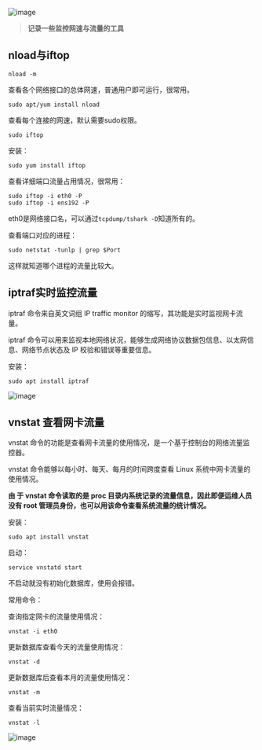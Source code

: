 ![image](https://github.com/user-attachments/assets/372fca56-350a-49b7-b85f-c07846cda847)

> **记录一些监控网速与流量的工具**

## nload与iftop

`nload -m `

查看各个网络接口的总体网速，普通用户即可运行，很常用。

`sudo apt/yum install nload`

查看每个连接的网速，默认需要sudo权限。

`sudo iftop `

安装：

`sudo yum install iftop `

查看详细端口流量占用情况，很常用：

```
sudo iftop -i eth0 -P
sudo iftop -i ens192 -P
```

eth0是网络接口名，可以通过` tcpdump/tshark -D `知道所有的。

查看端口对应的进程：

`sudo netstat -tunlp | grep $Port`

这样就知道哪个进程的流量比较大。

## iptraf实时监控流量
iptraf 命令来自英文词组 IP traffic monitor 的缩写，其功能是实时监视网卡流量。

iptraf 命令可以用来监视本地网络状况，能够生成网络协议数据包信息、以太网信息、网络节点状态及 IP 校验和错误等重要信息。

安装：

`sudo apt install iptraf
`

![image](https://github.com/user-attachments/assets/f1245ae4-debf-4357-8115-9ad897d67599)

## vnstat 查看网卡流量
vnstat 命令的功能是查看网卡流量的使用情况，是一个基于控制台的网络流量监控器。 

vnstat 命令能够以每小时、每天、每月的时间跨度查看 Linux 系统中网卡流量的使用情况。

**由 于 vnstat 命令读取的是 proc 目录内系统记录的流量信息，因此即便运维人员没有 root 管理员身份，也可以用该命令查看系统流量的统计情况。**

安装：

`sudo apt install vnstat
`

启动：

`service vnstatd start
`

不启动就没有初始化数据库，使用会报错。

常用命令：

查询指定网卡的流量使用情况：

`vnstat -i eth0
`

更新数据库查看今天的流量使用情况：

`vnstat -d
`

更新数据库后查看本月的流量使用情况：

`vnstat -m
`

查看当前实时流量情况：

`vnstat -l`

![image](https://github.com/user-attachments/assets/a2d8824b-469b-4c74-8b56-5b3c7364e356)
